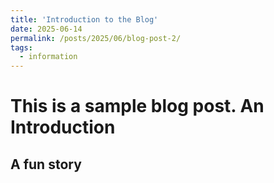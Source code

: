 ```yaml
---
title: 'Introduction to the Blog'
date: 2025-06-14
permalink: /posts/2025/06/blog-post-2/
tags:
  - information
---
```


This is a sample blog post. 
An Introduction
======

A fun story
------
